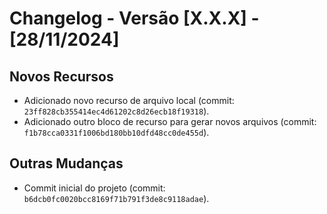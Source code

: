 # Changelog - Versão [X.X.X] - [28/11/2024]

## Novos Recursos
- Adicionado novo recurso de arquivo local (commit: `23ff828cb355414ec4d61202c8d26ecb18f19318`).
- Adicionado outro bloco de recurso para gerar novos arquivos (commit: `f1b78cca0331f1006bd180bb10dfd48cc0de455d`).

## Outras Mudanças
- Commit inicial do projeto (commit: `b6dcb0fc0020bcc8169f71b791f3de8c9118adae`).
